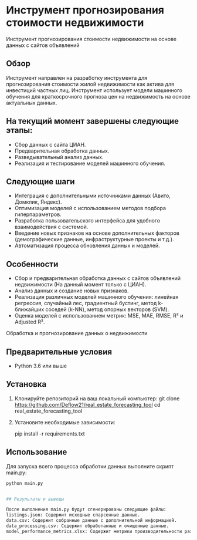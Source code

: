 # Инструмент прогнозирования стоимости недвижимости
Инструмент прогнозирования стоимости недвижимости на основе данных с сайтов объявлений

## Обзор
Инструмент направлен на разработку инструмента для прогнозирования стоимости жилой недвижимости как актива для инвестиций частных лиц. Инструмент использует модели машинного обучения для краткосрочного прогноза цен на недвижимость на основе актуальных данных.


## На текущий момент завершены следующие этапы:

 - Сбор данных с сайта ЦИАН.
 - Предварительная обработка данных.
 - Разведывательный анализ данных.
 - Реализация и тестирование моделей машинного обучения.

## Следующие шаги
 - Интеграция с дополнительными источниками данных (Авито, Домклик, Яндекс).
 - Оптимизация моделей с использованием методов подбора гиперпараметров.
 - Разработка пользовательского интерфейса для удобного взаимодействия с системой.
 - Введение новых признаков на основе дополнительных факторов (демографические данные, инфраструктурные проекты и т.д.).
 - Автоматизация процесса обновления данных и моделей.

## Особенности
- Сбор и предварительная обработка данных с сайтов объявлений недвижимости (На данный момент только с ЦИАН).
- Анализ данных и создание новых признаков.
- Реализация различных моделей машинного обучения: линейная регрессия, случайный лес, градиентный бустинг, метод k-ближайших соседей (k-NN), метод опорных векторов (SVM).
- Оценка моделей с использованием метрик: MSE, MAE, RMSE, R² и Adjusted R².


 Обработка и прогнозирование данных о недвижимости


## Предварительные условия

- Python 3.6 или выше

## Установка

1. Клонируйте репозиторий на ваш локальный компьютер:
   git clone https://github.com/Deflow21/real_estate_forecasting_tool
   cd real_estate_forecasting_tool
    

3. Установите необходимые зависимости:
    
    pip install -r requirements.txt
    

## Использование

Для запуска всего процесса обработки данных выполните скрипт main.py:
```sh
python main.py


## Результаты и выводы

После выполнения main.py будут сгенерированы следующие файлы:
listings.json: Содержит исходные спарсенные данные.
data.csv: Содержит собранные данные с дополнительной информацией.
data_processing.csv: Содержит обработанные и очищенные данные.
model_performance_metrics.xlsx: Содержит метрики производительности различных моделей.

